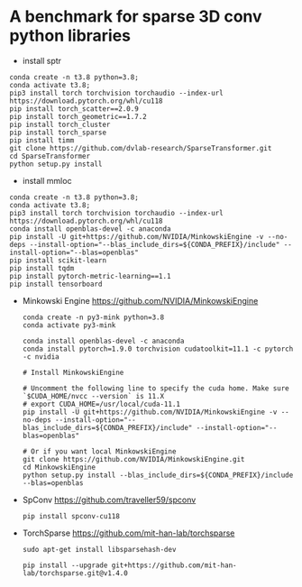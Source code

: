 # A benchmark for sparse 3D conv python libraries


- install sptr

```
conda create -n t3.8 python=3.8;
conda activate t3.8;
pip3 install torch torchvision torchaudio --index-url https://download.pytorch.org/whl/cu118
pip install torch_scatter==2.0.9
pip install torch_geometric==1.7.2
pip install torch_cluster
pip install torch_sparse
pip install timm
git clone https://github.com/dvlab-research/SparseTransformer.git
cd SparseTransformer
python setup.py install
```




- install mmloc

```
conda create -n t3.8 python=3.8;
conda activate t3.8;
pip3 install torch torchvision torchaudio --index-url https://download.pytorch.org/whl/cu118
conda install openblas-devel -c anaconda
pip install -U git+https://github.com/NVIDIA/MinkowskiEngine -v --no-deps --install-option="--blas_include_dirs=${CONDA_PREFIX}/include" --install-option="--blas=openblas"
pip install scikit-learn
pip install tqdm
pip install pytorch-metric-learning==1.1
pip install tensorboard
```




- Minkowski Engine
  https://github.com/NVIDIA/MinkowskiEngine

  ```
  conda create -n py3-mink python=3.8
  conda activate py3-mink
  
  conda install openblas-devel -c anaconda
  conda install pytorch=1.9.0 torchvision cudatoolkit=11.1 -c pytorch -c nvidia
  
  # Install MinkowskiEngine
  
  # Uncomment the following line to specify the cuda home. Make sure `$CUDA_HOME/nvcc --version` is 11.X
  # export CUDA_HOME=/usr/local/cuda-11.1
  pip install -U git+https://github.com/NVIDIA/MinkowskiEngine -v --no-deps --install-option="--blas_include_dirs=${CONDA_PREFIX}/include" --install-option="--blas=openblas"
  
  # Or if you want local MinkowskiEngine
  git clone https://github.com/NVIDIA/MinkowskiEngine.git
  cd MinkowskiEngine
  python setup.py install --blas_include_dirs=${CONDA_PREFIX}/include --blas=openblas
  ```

  

- SpConv
  https://github.com/traveller59/spconv

  ```
  pip install spconv-cu118	
  ```

  

- TorchSparse
  https://github.com/mit-han-lab/torchsparse

  ```
  sudo apt-get install libsparsehash-dev
  ```

  ```
  pip install --upgrade git+https://github.com/mit-han-lab/torchsparse.git@v1.4.0
  ```

  
